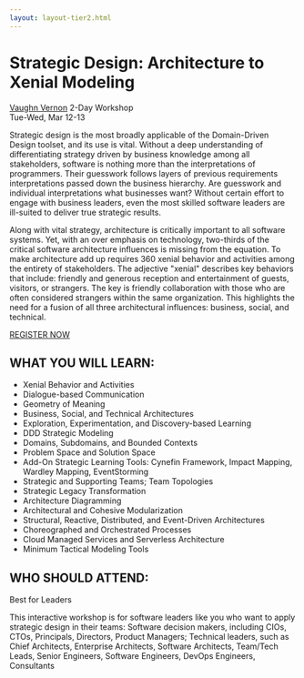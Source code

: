 ```yaml
---
layout: layout-tier2.html
---
```

<div class="container section workshop-single-page">
    <div class="row">
        <div class="col-xs-12 col-sm-2">
            <div class="speaker-container">
                <a href="../speakers/vaughn-vernon.html"><div class="new-speaker-img vaughn-vernon"></div></a>
            </div>
        </div>
        <div class="col-xs-12 col-sm-8 content">
            <h1>Strategic Design: Architecture to Xenial Modeling</h1>
            <p><span class="speaker-name"><a href="../speakers/vaughn-vernon.html">Vaughn Vernon</a></span>
            <span class="duration">2-Day Workshop<br>Tue-Wed, Mar 12-13</span></p>
            <p>Strategic design is the most broadly applicable of the Domain-Driven Design toolset, and its use is vital. Without a deep understanding of differentiating strategy driven by business knowledge among all stakeholders, software is nothing more than the interpretations of programmers. Their guesswork follows layers of previous requirements interpretations passed down the business hierarchy. Are guesswork and individual interpretations what businesses want? Without certain effort to engage with business leaders, even the most skilled software leaders are ill-suited to deliver true strategic results.</p>
            <p>Along with vital strategy, architecture is critically important to all software systems. Yet, with an over emphasis on technology, two-thirds of the critical software architecture influences is missing from the equation. To make architecture add up requires 360 xenial behavior and activities among the entirety of stakeholders. The adjective "xenial" describes key behaviors that include: friendly and generous reception and entertainment of guests, visitors, or strangers. The key is friendly collaboration with those who are often considered strangers within the same organization. This highlights the need for a fusion of all three architectural influences: business, social, and technical.</p>
            <div class="text-center"><a class="btn" href="https://ti.to/EDDD/explore-ddd-2024">REGISTER NOW</a></div>
            <h2>WHAT YOU WILL LEARN:</h2>
            <ul>
                <li>Xenial Behavior and Activities</li>
                <li>Dialogue-based Communication</li>
                <li>Geometry of Meaning</li>
                <li>Business, Social, and Technical Architectures</li>
                <li>Exploration, Experimentation, and Discovery-based Learning</li>
                <li>DDD Strategic Modeling</li>
                <li>Domains, Subdomains, and Bounded Contexts</li>
                <li>Problem Space and Solution Space</li>
                <li>Add-On Strategic Learning Tools: Cynefin Framework, Impact Mapping, Wardley Mapping, EventStorming</li>
                <li>Strategic and Supporting Teams; Team Topologies</li>
                <li>Strategic Legacy Transformation</li>
                <li>Architecture Diagramming</li>
                <li>Architectural and Cohesive Modularization</li>
                <li>Structural, Reactive, Distributed, and Event-Driven Architectures</li>
                <li>Choreographed and Orchestrated Processes</li>
                <li>Cloud Managed Services and Serverless Architecture</li>
                <li>Minimum Tactical Modeling Tools</li>
            </ul>
            <h2>WHO SHOULD ATTEND:</h2>
            <p>Best for Leaders</p>
            <p>This interactive workshop is for software leaders like you who want to apply strategic design in their teams: Software decision makers, including CIOs, CTOs, Principals, Directors, Product Managers; Technical leaders, such as Chief Architects, Enterprise Architects, Software Architects, Team/Tech Leads, Senior Engineers, Software Engineers, DevOps Engineers, Consultants</p>
        </div>
    </div>
</div>